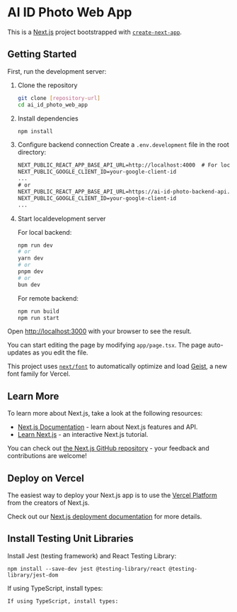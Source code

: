 # AI ID Photo Web App

This is a [Next.js](https://nextjs.org) project bootstrapped with [`create-next-app`](https://nextjs.org/docs/app/api-reference/cli/create-next-app).

## Getting Started

First, run the development server:

1. Clone the repository

   ```bash
   git clone [repository-url]
   cd ai_id_photo_web_app
   ```

2. Install dependencies

   ```bash
   npm install
   ```

3. Configure backend connection
   Create a `.env.development` file in the root directory:

   ```txt
   NEXT_PUBLIC_REACT_APP_BASE_API_URL=http://localhost:4000  # For local backend
   NEXT_PUBLIC_GOOGLE_CLIENT_ID=your-google-client-id
   ...
   # or
   NEXT_PUBLIC_REACT_APP_BASE_API_URL=https://ai-id-photo-backend-api.fly.dev:4000  # For remote backend
   NEXT_PUBLIC_GOOGLE_CLIENT_ID=your-google-client-id
   ...
   ```

4. Start localdevelopment server

    For local backend:

    ```bash
    npm run dev
    # or
    yarn dev
    # or
    pnpm dev
    # or
    bun dev
    ```

    For remote backend:

    ```bash
    npm run build
    npm run start
    ```

Open [http://localhost:3000](http://localhost:3000) with your browser to see the result.

You can start editing the page by modifying `app/page.tsx`. The page auto-updates as you edit the file.

This project uses [`next/font`](https://nextjs.org/docs/app/building-your-application/optimizing/fonts) to automatically optimize and load [Geist](https://vercel.com/font), a new font family for Vercel.

## Learn More

To learn more about Next.js, take a look at the following resources:

- [Next.js Documentation](https://nextjs.org/docs) - learn about Next.js features and API.
- [Learn Next.js](https://nextjs.org/learn) - an interactive Next.js tutorial.

You can check out [the Next.js GitHub repository](https://github.com/vercel/next.js) - your feedback and contributions are welcome!

## Deploy on Vercel

The easiest way to deploy your Next.js app is to use the [Vercel Platform](https://vercel.com/new?utm_medium=default-template&filter=next.js&utm_source=create-next-app&utm_campaign=create-next-app-readme) from the creators of Next.js.

Check out our [Next.js deployment documentation](https://nextjs.org/docs/app/building-your-application/deploying) for more details.


## Install Testing Unit Libraries
Install Jest (testing framework) and React Testing Library:
```
npm install --save-dev jest @testing-library/react @testing-library/jest-dom
```
If using TypeScript, install types:
```
If using TypeScript, install types:
```